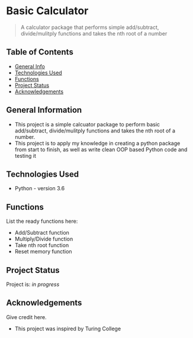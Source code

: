 # Basic Calculator
> A calculator package that performs simple add/subtract, divide/mulitply functions and takes the nth root of a number


## Table of Contents
* [General Info](#general-information)
* [Technologies Used](#technologies-used)
* [Functions](#functions)
* [Project Status](#project-status)
* [Acknowledgements](#acknowledgements)
<!-- * [License](#license) -->


## General Information
- This project is a simple calcuator package to perform basic add/subtract, divide/mulitply functions and takes the nth root of a number. 
- This project is to apply my knowledge in creating a python package from start to finish, as well as write clean OOP based Python code and testing it



## Technologies Used
- Python - version 3.6


## Functions
List the ready functions here:
- Add/Subtract function
- Multiply/Divide function
- Take nth root function
- Reset memory function


## Project Status
Project is: _in progress_ 


## Acknowledgements
Give credit here.
- This project was inspired by Turing College




<!-- Optional -->
<!-- ## License -->
<!-- This project is open source and available under the [... License](). -->

<!-- You don't have to include all sections - just the one's relevant to your project -->

